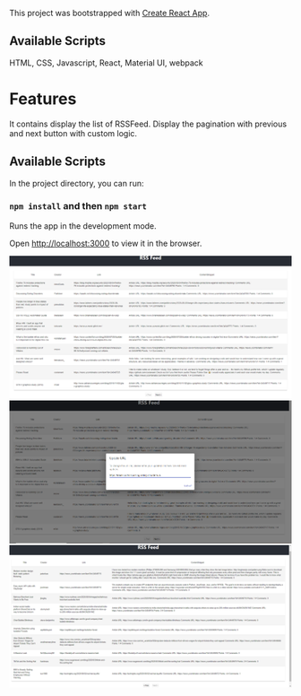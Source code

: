 This project was bootstrapped with [Create React App](https://github.com/facebook/create-react-app).

## Available Scripts

HTML,
CSS,
Javascript,
React,
Material UI,
webpack

# Features
It contains display the list of RSSFeed.
Display the pagination with previous and next button with custom logic.

## Available Scripts

In the project directory, you can run:

### `npm install` and then `npm start`

Runs the app in the development mode.<br />

Open [http://localhost:3000](http://localhost:3000) to view it in the browser.

![Screen](https://github.com/rajeshkalidas/RSSFeed/blob/master/public/landing_page1.PNG)
![Screen](https://github.com/rajeshkalidas/RSSFeed/blob/master/public/model-dialogpage.PNG)
![Screen](https://github.com/rajeshkalidas/RSSFeed/blob/master/public/endpage.PNG)
